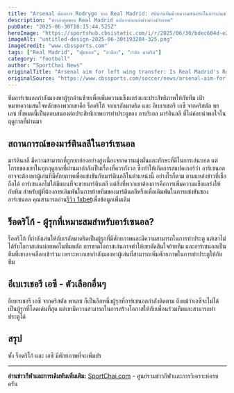 ```yaml
---
title: "Arsenal ต้องการ Rodrygo จาก Real Madrid: อัปเกรดทีมด้วยความสามารถในการเล่นซ"
description: "ข่าวล่าสุดของ Real Madrid แปลจากแหล่งข่าวต่างประเทศ"
pubDate: "2025-06-30T18:15:44.525Z"
heroImage: "https://sportshub.cbsistatic.com/i/r/2025/06/30/bdec604d-e2c4-49aa-b799-fe6aa0036e16/thumbnail/770x433/bf534a091866e94d31d443b7fc9fc321/untitled-design-2025-06-30t193204-325.png"
imageAlt: "untitled-design-2025-06-30t193204-325.png"
imageCredit: "www.cbssports.com"
tags: ["Real Madrid", "ฟุตบอล", "ลาลีกา", "เรอัล มาดริด"]
category: "football"
author: "SportChai News"
originalTitle: "Arsenal aim for left wing transfer: Is Real Madrid's Rodrygo the best fit to upgrade Gabriel Martinelli? "
originalSource: "https://www.cbssports.com/soccer/news/arsenal-aim-for-left-wing-transfer-is-real-madrids-rodrygo-the-best-fit-to-upgrade-gabriele-martinelli/"
---
```


ทีมอาร์เซนอลกำลังมองหาผู้รุกด้านซ้ายเพื่อเพิ่มความแข็งแกร่งและประสิทธิภาพให้กับทีม เป้าหมายความสนใจหลักของพวกเขาคือ ร็อดริโก้ จากเรอัลมาดริด และ อีเบเรเชอรี เอซี จากคริสตัล พาเลซ ทั้งหมดนี้เป็นตอบสนองต่อประสิทธิภาพการทำประตูของ กาบริเอล มาร์ตินลลี ที่ไม่ค่อยน่าพอใจในฤดูกาลที่ผ่านมา
## สถานการณ์ของมาร์ตินลลีในอาร์เซนอล
มาร์ตินลลี มีความสามารถที่ถูกยกย่องอย่างสูงเนื่องจากความมุ่งมั่นและทักษะที่ดีในการเล่นบอล แต่โกรธของเขาในทุกฤดูกาลที่ผ่านมากำลังเป็นเรื่องที่ควรกังวล ซึ่งทำให้เกิดการสแปคเกอร์ว่า อาร์เซนอลอาจจะต้องหาผู้เล่นที่มีศักยภาพเพื่อแข่งขันกับมาร์ตินลลีในตำแหน่งนี้ อย่างไรก็ตาม ตามแหล่งข่าวที่เชื่อถือได้ อาร์เซนอลไม่ได้มีแผนที่จะขายมาร์ตินลลี แต่สิ่งที่พวกเขาต้องการคือการเพิ่มความแข็งแกร่งให้กับทีม
สำหรับผู้ที่ต้องการเดิมพันในการย้ายทีมของมาร์ตินลลีหรือเพื่อเดิมพันในการแข่งขันของอาร์เซนอล คุณสามารถอ่าน[รีวิว 1xbet](https://sportchai.com/%E0%B8%A3%E0%B8%B5%E0%B8%A7%E0%B8%B4%E0%B8%A7%E0%B8%84%E0%B8%B2%E0%B8%AA%E0%B8%B4%E0%B9%82%E0%B8%99/1xbet-%E0%B8%A3%E0%B8%A7%E0%B8%A7/)เพื่อข้อมูลเพิ่มเติม
## ร็อดริโก้ - ผู้รุกที่เหมาะสมสำหรับอาร์เซนอล?
ร็อดริโก้ ที่กำลังเล่นให้กับเรอัลมาดริดเป็นผู้รุกที่มีศักยภาพและมีความสามารถในการทำประตู แต่เขาไม่ได้รับโอกาสเล่นบ่อยพอในทีมหลัก การขาดโอกาสเล่นอาจทำให้เขาตัดสินใจย้ายทีม และอาร์เซนอลเป็นทีมที่เขาอาจเลือกเข้าร่วม เพราะพวกเขากำลังมองหาผู้เล่นที่สามารถเพิ่มศักยภาพในการทำประตูให้กับทีม
## อีเบเรเชอรี เอซี - ตัวเลือกอื่นๆ
อีเบเรเชอรี เอซี จากคริสตัล พาเลซ ก็เป็นอีกหนึ่งผู้รุกที่อาร์เซนอลกำลังติดตาม ถึงแม้ว่าเอซีจะไม่ได้เป็นผู้รุกที่โดดเด่นที่สุด แต่เขามีความสามารถในการสร้างโอกาสให้กับเพื่อนร่วมทีมและสามารถทำประตูได้
## สรุป
ทั้ง ร็อดริโก้ และ เอซี มีศักยภาพที่จะเพิ่มปร

---

**อ่านข่าวกีฬาและการเดิมพันเพิ่มเติม:** [SportChai.com](https://sportchai.com) - ศูนย์รวมข่าวกีฬาและการวิเคราะห์ครบครัน